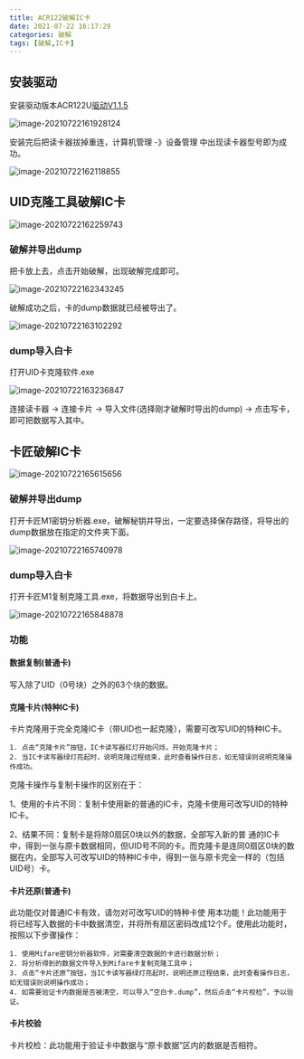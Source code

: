 ```yaml
---
title: ACR122破解IC卡
date: 2021-07-22 16:17:29
categories: 破解
tags: [破解,IC卡]
---
```


## 安装驱动

安装驱动版本ACR122U[驱动V1.1.5](https://wwr.lanzoui.com/iZ0Gbrq406d)

![image-20210722161928124](ACR122破解IC卡/image-20210722161928124.png)

安装完后把读卡器拔掉重连，计算机管理 -》设备管理 中出现读卡器型号即为成功。

![image-20210722162118855](ACR122破解IC卡/image-20210722162118855.png)

## UID克隆工具破解IC卡

![image-20210722162259743](ACR122破解IC卡/image-20210722162259743.png)

### 破解并导出dump

把卡放上去，点击开始破解，出现破解完成即可。

![image-20210722162343245](ACR122破解IC卡/image-20210722162343245.png)

破解成功之后，卡的dump数据就已经被导出了。

![image-20210722163102292](ACR122破解IC卡/image-20210722163102292.png)

### dump导入白卡

打开UID卡克隆软件.exe

![image-20210722163236847](ACR122破解IC卡/image-20210722163236847.png)

连接读卡器 -> 连接卡片 -> 导入文件(选择刚才破解时导出的dump) -> 点击写卡，即可把数据写入其中。

## 卡匠破解IC卡

![image-20210722165615656](ACR122破解IC卡/image-20210722165615656.png)

### 破解并导出dump

打开卡匠M1密钥分析器.exe，破解秘钥并导出，一定要选择保存路径，将导出的dump数据放在指定的文件夹下面。

![image-20210722165740978](ACR122破解IC卡/image-20210722165740978.png)

### dump导入白卡

打开卡匠M1复制克隆工具.exe，将数据导出到白卡上。

![image-20210722165848878](ACR122破解IC卡/image-20210722165848878.png)

### 功能

#### 数据复制(普通卡)

写入除了UID（0号块）之外的63个块的数据。

#### 克隆卡片(特种IC卡)

卡片克隆用于完全克隆IC卡（带UID也一起克隆），需要可改写UID的特种IC卡。

```
1. 点击“克隆卡片”按钮，IC卡读写器红灯开始闪烁，开始克隆卡片； 
2. 当IC卡读写器绿灯亮起时，说明克隆过程结束，此时查看操作日志，如无错误则说明克隆操作成功。
```

克隆卡操作与复制卡操作的区别在于：

1、使用的卡片不同：复制卡使用新的普通的IC卡，克隆卡使用可改写UID的特种IC卡。

2、结果不同：复制卡是将除0扇区0块以外的数据，全部写入新的普
通的IC卡中，得到一张与原卡数据相同，但UID号不同的卡。而克隆卡是连同0扇区0块的数据在内，全部写入可改写UID的特种IC卡中，得到一张与原卡完全一样的（包括UID号）卡。

#### 卡片还原(普通卡)

此功能仅对普通IC卡有效，请勿对可改写UID的特种卡使
用本功能！此功能用于将已经写入数据的卡中数据清空，并将所有扇区密码改成12个F。使用此功能时，按照以下步骤操作： 

```
1. 使用Mifare密钥分析器软件，对需要清空数据的卡进行数据分析； 
2. 将分析得到的数据文件导入到Mifare卡复制克隆工具中；
3. 点击“卡片还原”按钮，当IC卡读写器绿灯亮起时，说明还原过程结束，此时查看操作日志，如无错误则说明操作成功； 
4. 如需要验证卡内数据是否被清空，可以导入“空白卡.dump”，然后点击“卡片校检”，予以验证。
```

#### 卡片校验

卡片校检：此功能用于验证卡中数据与“原卡数据”区内的数据是否相符。

